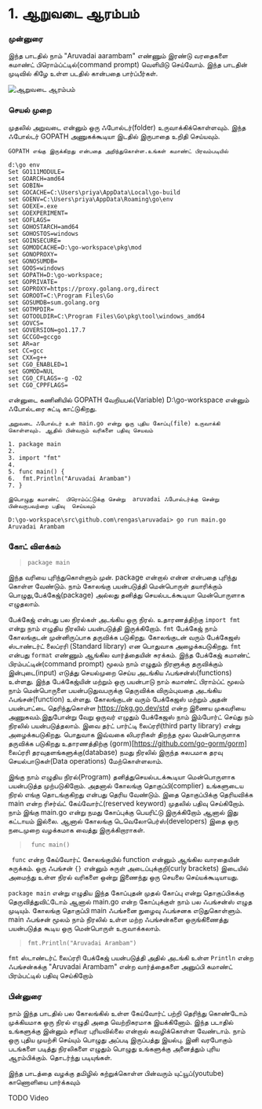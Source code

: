# 1. ஆறுவடை ஆரம்பம் 

### முன்னுரை 

இந்த பாடதில்  நாம் "Aruvadai aarambam" எண்ணும் இரண்டு வரதைகளை
கமாண்ட்  பிரொம்ப்ட்டில்(command prompt) வெளியிடு செய்வோம்.  இந்த பாடதின் 
முடிவில் கிழே உள்ள படதில் கான்பதை பார்ப்பீர்கள்.

![ஆறுவடை ஆரம்பம் ](https://user-images.githubusercontent.com/1657970/154617229-6f885995-611f-41e5-9d2c-66e76666cb7a.JPG)&nbsp;


### செயல் முறை 

முதலில் அறுவடை என்னும் ஒரு ஃபோல்டர்(folder) உருவாக்கிக்கொள்ளவும். இந்த ஃபோல்டர் GOPATH அணுகக்கூடியா 
இடதில் இருபாதை உறிதி செய்யவும்.

 `GOPATH எங்கு இருக்கிறது என்பதை அறிந்துகொள்ள.உங்கள் கமாண்ட் பிரவம்படியில்`

```
d:\go env
Set GO111MODULE=
set GOARCH=amd64
set GOBIN=
set GOCACHE=C:\Users\priya\AppData\Local\go-build
set GOENV=C:\Users\priya\AppData\Roaming\go\env
set GOEXE=.exe
set GOEXPERIMENT=
set GOFLAGS=
set GOHOSTARCH=amd64
set GOHOSTOS=windows
set GOINSECURE=
set GOMODCACHE=D:\go-workspace\pkg\mod
set GONOPROXY=
set GONOSUMDB=
set GOOS=windows
set GOPATH=D:\go-workspace;
set GOPRIVATE=
set GOPROXY=https://proxy.golang.org,direct
set GOROOT=C:\Program Files\Go
set GOSUMDB=sum.golang.org
set GOTMPDIR=
set GOTOOLDIR=C:\Program Files\Go\pkg\tool\windows_amd64
set GOVCS=
set GOVERSION=go1.17.7
set GCCGO=gccgo
set AR=ar
set CC=gcc
set CXX=g++
set CGO_ENABLED=1
set GOMOD=NUL
set CGO_CFLAGS=-g -O2
set CGO_CPPFLAGS=
```
என்னுடை கணினியில் GOPATH வேறியபல்(Variable)   D:\go-workspace என்னும் ஃபோல்டரை சுட்டி காட்டுகிறது.

`அறுவடை ஃபோல்டர் உள் main.go என்று ஒரு புதிய கோப்பு(file) உருவாக்கி கொள்ளவும். ஆதில் பின்வரும் வரிகளை பதிவு செயவம்` 

```
1. package main
2. 
3. import "fmt"
4.
5. func main() {
6.	fmt.Println("Aruvadai Arambam")
7. }

```

`இபொழுது கமாண்ட்  பிரொம்ப்ட்டுக்கு சென்று 
aruvadai ஃபோல்டர்க்கு சென்று  பின்வருபவற்றை பதிவு 
செய்யவும்`

```
D:\go-workspace\src\github.com\rengas\aruvadai> go run main.go
Aruvadai Arambam 
```


### கோட் விளக்கம் 

> ```package main```

இந்த வரியை புரிந்துகொள்ளும் முன். package என்றால் என்ன என்பதை புரிந்து கொள்ள வேண்டும்.
நாம் கோலங்கு பயன்படுத்தி மென்பொருள் தயாரிக்கும் பொழுது,பேக்கேஜ்(package) அல்லது 
தனித்து செயல்படக்கூடியா மென்பொருளாக எழுதலாம்.  

பேக்கேஜ் என்பது பல நிரல்கள் அடங்கிய ஒரு நிரல். உதாரணத்திற்கு `import fmt` என்று நாம் எழுதிய நிரலில் 
பயன்படுத்தி இருக்கிறோம். `fmt` பேக்கேஜ் நாம் கோலங்குடன் முன்னிருப்பாக தருவிக்க படுகிறது. 
கோலங்குடன் வரும் பேக்கேஜஸ் ஸ்டாண்டர்ட் லைப்ரரி (Standard library) என பொதுவாக  அழைக்கபடுகிறது. 
`fmt` என்பது `format` எண்ணும் ஆங்கில வார்த்தையின் சுரக்கம். இந்த பேக்கேஜ் கமாண்ட் பிரம்பட்டின்(command prompt) 
மூலம் நாம் எழுதும் நிரளுக்கு தருவிக்கும் இன்புடை(input) எடுத்து செயல்முறை செய்ய அடங்கிய
ஃபங்சன்ஸ்(functions) உள்ளது. இந்த பேக்கேஜ்யின் மற்றும் ஒரு பயன்பாடு நாம் 
கமாண்ட் பிராம்ப்ட் மூலம் நாம் மென்பொருளை பயன்படுதுவபருக்கு தெருவிக்க விரும்புவதை 
அடங்கிய ஃபங்சன்(function) உள்ளது. கோலங்குடன் வரும் பேக்கேஜஸ் மற்றும் அதன் பயன்பாட்டை தெரிந்துகொள்ள 
https://pkg.go.dev/std என்ற இணைய முகவரியை அணுகவம்.இதுபோன்று வேறு ஒருவர் எழுதும் 
பேக்கேஜஸ் நாம் இம்போர்ட் செய்து நம் நிரலில் பயன்படுத்தலாம். இவை தர்ட் பார்ட்டி லைப்ரரி(third party library)
என்று அழைக்கபடுகிறது. பொதுவாக இவ்வகை லிபரரிகள் திறந்த மூல மென்பொருளாக தருவிக்க படுகிறது
உதாரணத்திற்கு (gorm)[https://github.com/go-gorm/gorm] லைப்ரரி தரவுதளங்களுக்கு(database) நமது நிரலில் இருந்த சுலபமாக 
தரவு செயல்பாடுகள்(Data operations) மேற்கொள்ளலாம்.

இங்கு நாம் எழுதிய நிரல்(Program) தனித்துசெயல்படக்கூடியா மென்பொருளாக பயன்படுத்த முற்படுகிறோம். 
அதனால் கோலங்கு தொகுப்பி(complier) உங்களுடைய நிரல் எங்கு தொடங்குகிறது என்பது தெரிய வேண்டும். 
இதை தொகுப்பிக்கு தெரியவிக்க main என்ற ரிசர்வ்ட் கேய்வோர்ட்(reserved keyword) முதலில் பதிவு செய்கிறோம். 
நாம் இங்கு main.go என்று நமது கோப்புக்கு பெயரிட்டு இருக்கிறோம் ஆனால் 
இது கட்டாயம் இல்லை. ஆனால் கோலங்கு டெவெலோபெர்ஸ்(developers) இதை ஒரு 
நடைமுறை வழக்கமாக வைத்து இருக்கிறாராகள்.

> ``` func main()```

``` func``` என்ற கேய்வோர்ட் கோலங்குயில் function என்னும் ஆங்கில வாரதையின் சுருக்கம். 
ஒரு ஃபங்சன் `{}` என்னும் சுருள் அடைப்புக்குறி(curly brackets) இடையில் அமைந்து உள்ள நிரல் 
வரிகளை ஒன்று இணைந்து ஒரு செயலை செய்யக்கூடியாயது.  

```package main``` என்று எழுதிய இந்த கோப்புதன் முதல் கோப்பு என்று தொகுப்பிகக்கு தெருவித்துவிட்டோம்
ஆனால் main.go என்ற கோப்புக்குள் நாம் பல ஃபங்சன்ஸ் எழுத முடியும். கோலங்கு தொகுப்பி main ஃபங்சனை
நுழைவு ஃபங்சனக எடுதுகொள்ளும். main ஃபங்சன் மூலம் நாம் நிரலில் உள்ள மற்ற  ஃபங்சன்களை 
ஒருங்கிணைத்து பயன்படுத்த கூடிய ஒரு மென்பொருள் உருவாக்கலாம்.

> ```fmt.Println("Aruvadai Arambam")```

```fmt```  ஸ்டாண்டர்ட் லைப்ரரி  பேக்கேஜ் பயன்படுத்தி அதில் அடங்கி உள்ள ``Println`` என்ற 
ஃபங்சன்கக்கு "Aruvadai Arambam" என்ற வார்த்தைகளை அனுப்பி கமாண்ட் பிரம்பட்டில் பதிவு செய்கிறோம்

### பின்னுரை 
நாம் இந்த  பாடதில் பல கோலங்கில் உள்ள  கேய்வோர்ட் பற்றி தெரிந்து கொண்டோம் முக்கியமாக 
ஒரு நிரல் எழுதி அதை வெற்றிகரமாக இயக்கினோம். இந்த படாதில் உங்களுக்கு இன்னும் சரிவர புரியவில்லை 
என்றால் கவழிக்கொள்ள வேண்டாம். நாம் ஒரு புதிய முயற்சி செய்யும் பொழுது அப்படி இருப்பத்து 
இயல்பு. இனி வரபோகும் படங்களை படித்து நிரலிகளை எழுதும் பொழுது உங்களுக்கு அனைத்தும் 
புரிய ஆரம்பிக்கும். தொடர்ந்து படியுங்கள்.


இந்த பாடத்தை வழக்கு தமிழில் கற்றுக்கொள்ள பின்வரும் யுட்யூப்(youtube) காணொளியை பார்க்கவும் 

TODO Video
